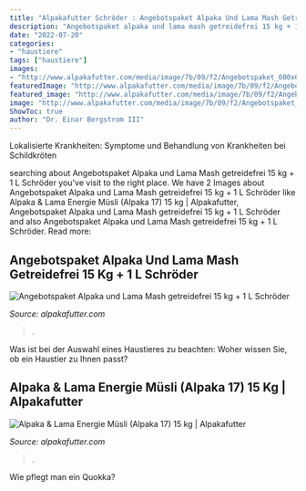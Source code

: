 ```yaml
---
title: "Alpakafutter Schröder : Angebotspaket Alpaka Und Lama Mash Getreidefrei 15 Kg + 1 L Schröder"
description: "Angebotspaket alpaka und lama mash getreidefrei 15 kg + 1 l schröder"
date: "2022-07-20"
categories:
- "haustiere"
tags: ["haustiere"]
images:
- "http://www.alpakafutter.com/media/image/7b/09/f2/Angebotspaket_600x600.jpg"
featuredImage: "http://www.alpakafutter.com/media/image/7b/09/f2/Angebotspaket_600x600.jpg"
featured_image: "http://www.alpakafutter.com/media/image/7b/09/f2/Angebotspaket_600x600.jpg"
image: "http://www.alpakafutter.com/media/image/7b/09/f2/Angebotspaket_600x600.jpg"
ShowToc: true
author: "Dr. Einar Bergstrom III"
---
```



Lokalisierte Krankheiten: Symptome und Behandlung von Krankheiten bei Schildkröten

	

		
searching about Angebotspaket Alpaka und Lama Mash getreidefrei 15 kg + 1 L Schröder you've visit to the right place. We have 2 Images about Angebotspaket Alpaka und Lama Mash getreidefrei 15 kg + 1 L Schröder like Alpaka &amp; Lama Energie Müsli (Alpaka 17) 15 kg | Alpakafutter, Angebotspaket Alpaka und Lama Mash getreidefrei 15 kg + 1 L Schröder and also Angebotspaket Alpaka und Lama Mash getreidefrei 15 kg + 1 L Schröder. Read more:
		
    
## Angebotspaket Alpaka Und Lama Mash Getreidefrei 15 Kg + 1 L Schröder

<img loading=lazy src="http://www.alpakafutter.com/media/image/7b/09/f2/Angebotspaket_600x600.jpg" onerror="this.onerror=null;this.src='https://tse2.mm.bing.net/th?id=OIP.qO9BSchf_99YC_z_F3dI3QAAAA&amp;pid=15.1';" alt="Angebotspaket Alpaka und Lama Mash getreidefrei 15 kg + 1 L Schröder">

_Source: alpakafutter.com_

>. 

	

Was ist bei der Auswahl eines Haustieres zu beachten: Woher wissen Sie, ob ein Haustier zu Ihnen passt?

    
## Alpaka &amp; Lama Energie Müsli (Alpaka 17) 15 Kg | Alpakafutter

<img loading=lazy src="http://www.alpakafutter.com/media/image/e7/45/3c/SchroederLeinoelKanister_200x200.jpg" onerror="this.onerror=null;this.src='https://tse3.mm.bing.net/th?id=OIP.WK-b6ko2DeOJT0ktH8pFrAAAAA&amp;pid=15.1';" alt="Alpaka &amp; Lama Energie Müsli (Alpaka 17) 15 kg | Alpakafutter">

_Source: alpakafutter.com_

>. 

	

Wie pflegt man ein Quokka?

